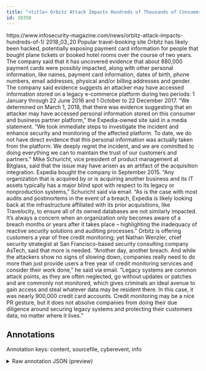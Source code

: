 ```yaml
---
title: "<title> Orbitz Attack Impacts Hundreds of Thousands of Consumers  </title>"
id: 10350
---
```


<title> Orbitz Attack Impacts Hundreds of Thousands of Consumers  </title>
<source> https://www.infosecurity-magazine.com/news/orbitz-attack-impacts-hundreds-of-1/ </source>
<date> 2018_03_20 </date>
<text>
Popular travel-booking site Orbitz has likely been hacked, potentially exposing payment card information for people that bought plane tickets or booked hotel rooms over the course of two years.
The company said that it has uncovered evidence that about 880,000 payment cards were possibly impacted, along with other personal information, like names, payment card information, dates of birth, phone numbers, email addresses, physical and/or billing addresses and gender.
The company said evidence suggests an attacker may have accessed information stored on a legacy e-commerce platform during two periods: 1 January through 22 June 2016 and 1 October to 22 December 2017.
"We determined on March 1, 2018, that there was evidence suggesting that an attacker may have accessed personal information stored on this consumer and business partner platform,” the Expedia-owned site said in a media statement. “We took immediate steps to investigate the incident and enhance security and monitoring of the affected platform. To date, we do not have direct evidence that this personal information was actually taken from the platform. We deeply regret the incident, and we are committed to doing everything we can to maintain the trust of our customers and partners."
Mike Schuricht, vice president of product management at Bitglass, said that the issue may have arisen as an artifact of the acquisition integration. Expedia bought the company in September 2015.
“Any organization that is acquired by or is acquiring another business and its IT assets typically has a major blind spot with respect to its legacy or nonproduction systems,” Schuricht said via email. “As is the case with most audits and postmortems in the event of a breach, Expedia is likely looking back at the infrastructure affiliated with its prior acquisitions, like Travelocity, to ensure all of its owned databases are not similarly impacted. It’s always a concern when an organization only becomes aware of a breach months or years after it takes place – highlighting the inadequacy of reactive security solutions and auditing processes.”
Orbitz is offering customers a year of free credit monitoring; yet Nathan Wenzler, chief security strategist at San Francisco-based security consulting company AsTech, said that more is needed.
“Another day, another breach. And while the attackers show no signs of slowing down, companies really need to do more than just provide users a free year of credit monitoring services and consider their work done,” he said via email. “Legacy systems are common attack points, as they are often neglected, go without updates or patches and are commonly not monitored, which gives criminals an ideal avenue to gain access and steal whatever data may be resident there. In this case, it was nearly 900,000 credit card accounts. Credit monitoring may be a nice PR gesture, but it does not absolve companies from doing their due diligence around securing legacy systems and protecting their customers data, no matter where it lives.”
</text>



## Annotations

Annotation keys: content, sourcefile, cyberevent, info

<details>
<summary>Raw annotation JSON (preview)</summary>

```json
{
  "content": "Popular travel-booking site Orbitz has likely been hacked, potentially exposing payment card information for people that bought plane tickets or booked hotel rooms over the course of two years. The company said that it has uncovered evidence that about 880,000 payment cards were possibly impacted, along with other personal information, like names, payment card information, dates of birth, phone numbers, email addresses, physical and/or billing addresses and gender. The company said evidence suggests an attacker may have accessed information stored on a legacy e-commerce platform during two periods: 1 January through 22 June 2016 and 1 October to 22 December 2017. \"We determined on March 1, 2018, that there was evidence suggesting that an attacker may have accessed personal information stored on this consumer and business partner platform,\u201d the Expedia-owned site said in a media statement. \u201cWe took immediate steps to investigate the incident and enhance security and monitoring of the affected platform. To date, we do not have direct evidence that this personal information was actually taken from the platform. We deeply regret the incident, and we are committed to doing everything we can to maintain the trust of our customers and partners.\" Mike Schuricht, vice president of product management at Bitglass, said that the issue may have arisen as an artifact of the acquisition integration. Expedia bought the company in September 2015. \u201cAny organization that is acquired by or is acquiring another business and its IT assets typically has a major blind spot with respect to its legacy or nonproduction systems,\u201d Schuricht said via email. \u201cAs is the case with most audits and postmortems in the event of a breach, Expedia is likely looking back at the infrastructure affiliated with its prior acquisitions, like Travelocity, to ensure all of its owned databases are not similarly impacted. It\u2019s always a concern when an organization only becomes aware of a breach months or years after it takes place \u2013 highlighting the inadequacy of reactive security solutions and auditing processes.\u201d Orbitz is offering customers a year of free credit monitoring; yet Nathan Wenzler, chief security strategist at San Francisco-based security consulting company AsTech, said that more is needed. \u201cAnother day, another breach. And while the attackers show no signs of slowing down, companies really need to do more than just provide users a free year of credit monitoring services and consider their work done,\u201d he said via email. \u201cLegacy systems are common attack points, as they are often neglected, go without updates or patches and are commonly not monitored, which gives criminals an ideal avenue to gain access and steal whatever data may be resident there. In this case, it was nearly 900,000 credit card accounts. Credit monitoring may be a nice PR gesture, but it does not absolve companies from doing their due diligence around securing legacy systems and protecting their customers data, no matter where it lives.\u201d",
  "sourcefile": "10350.txt",
  "cyberevent": {
    "hopper": [
      {
        "index": 0,
        "relation": "Same",
        "events": [
          {
            "index": "E2",
            "type": "Attack",
            "realis": "Actual",
            "nugget": {
              "startOffset": 46,
              "index": "T2",
              "endOffset": 57,
              "text": "been hacked"
            },
            "argument": [
              {
                "index": "T3",
                "text": "travel-booking site Orbitz",
                "endOffset": 34,
                "role": {
                  "type": "Victim"
                },
                "startOffset": 8,
                "type": "Website"
              }
            ],
            "subtype": "Databreach"
          },
          {
            "index": "E1",
            "type": "Attack",
            "realis": "Actua
```
</details>
